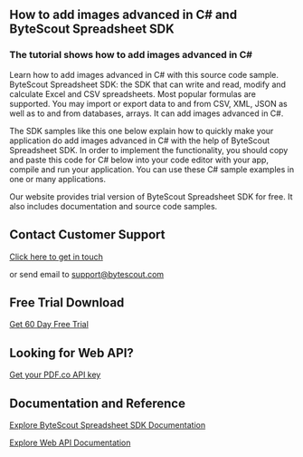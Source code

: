 ## How to add images advanced in C# and ByteScout Spreadsheet SDK

### The tutorial shows how to add images advanced in C#

Learn how to add images advanced in C# with this source code sample. ByteScout Spreadsheet SDK: the SDK that can write and read, modify and calculate Excel and CSV spreadsheets. Most popular formulas are supported. You may import or export data to and from CSV, XML, JSON as well as to and from databases, arrays. It can add images advanced in C#.

The SDK samples like this one below explain how to quickly make your application do add images advanced in C# with the help of ByteScout Spreadsheet SDK. In order to implement the functionality, you should copy and paste this code for C# below into your code editor with your app, compile and run your application. You can use these C# sample examples in one or many applications.

Our website provides trial version of ByteScout Spreadsheet SDK for free. It also includes documentation and source code samples.

## Contact Customer Support

[Click here to get in touch](https://bytescout.zendesk.com/hc/en-us/requests/new?subject=ByteScout%20Spreadsheet%20SDK%20Question)

or send email to [support@bytescout.com](mailto:support@bytescout.com?subject=ByteScout%20Spreadsheet%20SDK%20Question) 

## Free Trial Download

[Get 60 Day Free Trial](https://bytescout.com/download/web-installer?utm_source=github-readme)

## Looking for Web API? 

[Get your PDF.co API key](https://pdf.co/documentation/api?utm_source=github-readme)

## Documentation and Reference

[Explore ByteScout Spreadsheet SDK Documentation](https://bytescout.com/documentation/index.html?utm_source=github-readme)

[Explore Web API Documentation](https://pdf.co/documentation/api?utm_source=github-readme)